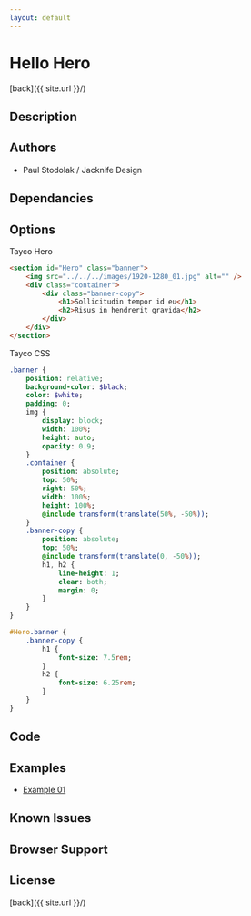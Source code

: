 ```yaml
---
layout: default
---
```


# Hello Hero
[back]({{ site.url }}/)

## Description

## Authors
- Paul Stodolak / Jacknife Design

## Dependancies

## Options
Tayco Hero
```html
<section id="Hero" class="banner">
	<img src="../../../images/1920-1280_01.jpg" alt="" />
	<div class="container">
		<div class="banner-copy">
			<h1>Sollicitudin tempor id eu</h1>
			<h2>Risus in hendrerit gravida</h2>
		</div>
	</div>
</section>
```
Tayco CSS
```sass
.banner {
	position: relative;
	background-color: $black;
	color: $white;
	padding: 0;
	img {
		display: block;
		width: 100%;
		height: auto;
		opacity: 0.9;
	}
	.container {
		position: absolute;
		top: 50%;
		right: 50%;
		width: 100%;
		height: 100%;
		@include transform(translate(50%, -50%));
	}
	.banner-copy {
		position: absolute;
		top: 50%;
		@include transform(translate(0, -50%));
		h1, h2 {
			line-height: 1;
			clear: both;
			margin: 0;
		}
	}
}

#Hero.banner {
	.banner-copy {
		h1 {
			font-size: 7.5rem;
		}
		h2 {
			font-size: 6.25rem;
		}
	}
}
```

## Code

## Examples
- [Example 01](examples/01)

## Known Issues

## Browser Support

## License

[back]({{ site.url }}/)